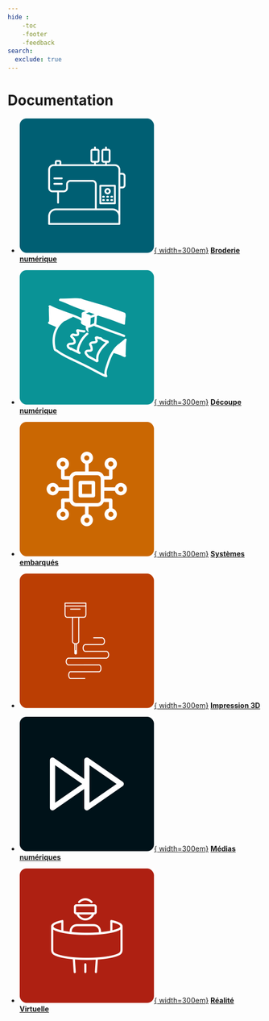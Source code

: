 ```yaml
---
hide :
    -toc
    -footer
    -feedback
search:
  exclude: true
---
```


# Documentation

<style>
  .md-content__button {
    display: none;
  }

  .md-typeset .grid {
    grid-gap: 0.4rem;
    display: grid;
    grid-template-columns: repeat(auto-fit,minmax(12rem,1fr));
    margin: 1em 0;
    text-align : center;
    }
</style>



<div class="grid cards" markdown>

- [![Broderie numérique](../assets/icones/brodeuse.svg){ width=300em}](../brodeuse-numerique/introduction.md)
    [**Broderie numérique**](../brodeuse-numerique/introduction.md)

- [![Découpe numérique](../assets/icones/decoupeuse.svg){ width=300em}](../decoupe-numerique/index.md)
    [**Découpe numérique**](../decoupe-numerique/introduction.md)

- [![Systèmes embarqués](../assets/icones/electroniques.svg){ width=300em}](../systemes-embarques/index.md)
    [**Systèmes embarqués**](../electroniques/introduction.md)

- [![Impression 3D](../assets/icones/impression3d.svg){ width=300em}](../impression3d/index.md)
    [**Impression 3D**](../impression3d/introduction.md)

- [![Médias numériques](../assets/icones/audio-video.svg){ width=300em}](../medias-numeriques/index.md)
    [**Médias numériques**](../impression3d/introduction.md)
    
- [![Réalité virtuelle](../assets/icones/vr.svg){ width=300em}](../vr/index.md)
    [**Réalité Virtuelle**](../vr/mises-en-garde.md)

</div>
